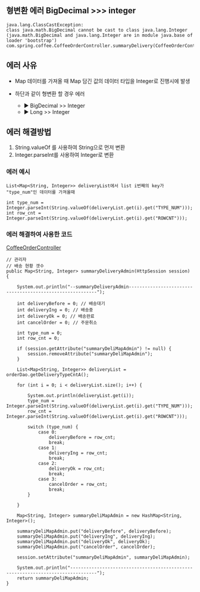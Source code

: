 ## 형변환 에러 BigDecimal >>> integer

```
java.lang.ClassCastException:
class java.math.BigDecimal cannot be cast to class java.lang.Integer
(java.math.BigDecimal and java.lang.Integer are in module java.base of loader 'bootstrap')
com.spring.coffee.CoffeeOrderController.summaryDelivery(CoffeeOrderController.j
```

## 에러 사유

- Map 데이터를 가져올 때 Map 담긴 값의 데이터 타입을 Integer로 진행시에 발생

- 하단과 같이 형변환 할 경우 에러
  - ▶ BigDecimal >> Integer
  - ▶ Long >> Integer

## 에러 해결방법

1. String.valueOf 를 사용하여 String으로 먼저 변환
2. Integer.parseInt를 사용하여 Integer로 변환

### 에러 예시

```
List<Map<String, Integer>> deliveryList에서 list i번째의 key가 "type_num"인 데이터를 가져올때

int type_num = Integer.parseInt(String.valueOf(deliveryList.get(i).get("TYPE_NUM")));
int row_cnt = Integer.parseInt(String.valueOf(deliveryList.get(i).get("ROWCNT")));
```

### 에러 해결하여 사용한 코드

[CoffeeOrderController](https://github.com/hyeah0/SmartWeb_Contents_WebApplication_developer_class/blob/main/6_Spring_Project_%EC%9B%90%EB%91%90%EC%87%BC%ED%95%91%EB%AA%B0/spring/Final_Coffee_CuppACoffee/src/main/java/com/spring/coffee/CoffeeOrderController.java)

```
// 관리자
// 배송 현황 갯수
public Map<String, Integer> summaryDeliveryAdmin(HttpSession session) {

    System.out.println("--summaryDeliveryAdmin----------------------------------------------------------");

    int deliveryBefore = 0; // 배송대기
    int deliveryIng = 0; // 배송중
    int deliveryOk = 0; // 배송완료
    int cancelOrder = 0; // 주문취소

    int type_num = 0;
    int row_cnt = 0;

    if (session.getAttribute("summaryDeliMapAdmin") != null) {
        session.removeAttribute("summaryDeliMapAdmin");
    }

    List<Map<String, Integer>> deliveryList = orderDao.getDeliveryTypeCntA();

    for (int i = 0; i < deliveryList.size(); i++) {

        System.out.println(deliveryList.get(i));
        type_num = Integer.parseInt(String.valueOf(deliveryList.get(i).get("TYPE_NUM")));
        row_cnt = Integer.parseInt(String.valueOf(deliveryList.get(i).get("ROWCNT")));

        switch (type_num) {
            case 0:
                deliveryBefore = row_cnt;
                break;
            case 1:
                deliveryIng = row_cnt;
                break;
            case 2:
                deliveryOk = row_cnt;
                break;
            case 3:
                cancelOrder = row_cnt;
                break;
        }

    }

    Map<String, Integer> summaryDeliMapAdmin = new HashMap<String, Integer>();

    summaryDeliMapAdmin.put("deliveryBefore", deliveryBefore);
    summaryDeliMapAdmin.put("deliveryIng", deliveryIng);
    summaryDeliMapAdmin.put("deliveryOk", deliveryOk);
    summaryDeliMapAdmin.put("cancelOrder", cancelOrder);

    session.setAttribute("summaryDeliMapAdmin", summaryDeliMapAdmin);

    System.out.println("--------------------------------------------------------------------------------");
    return summaryDeliMapAdmin;
}
```
